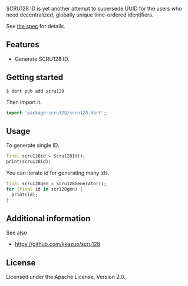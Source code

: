 <!--
This README describes the package. If you publish this package to pub.dev,
this README's contents appear on the landing page for your package.

For information about how to write a good package README, see the guide for
[writing package pages](https://dart.dev/guides/libraries/writing-package-pages).

For general information about developing packages, see the Dart guide for
[creating packages](https://dart.dev/guides/libraries/create-library-packages)
and the Flutter guide for
[developing packages and plugins](https://flutter.dev/developing-packages).
-->

SCRU128 ID is yet another attempt to supersede UUID for the users
who need decentralized, globally unique time-ordered identifiers.

See [the spec](https://github.com/scru128/spec) for details.

## Features

- Generate SCRU128 ID.

## Getting started

```shell
$ dart pub add scru128
```

Then import it.

```dart
import 'package:scru128/scru128.dart';
```

## Usage

To generate single ID.

```dart
final scru128id = Scru128Id();
print(scru128id);
```

You can iterate id for generating many ids.

```dart
final scru128gen = Scru128Generator();
for (final id in scr128gen) {
  print(id);
}
```

## Additional information

See also

- https://github.com/kkazuo/scru128

## License

Licensed under the Apache License, Version 2.0.

